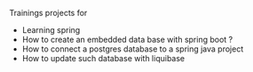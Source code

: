 
Trainings projects for

 - Learning spring 
 - How to create an embedded data base with spring boot ?
 - How to connect a postgres database to a spring java project
 - How to update such database with liquibase
